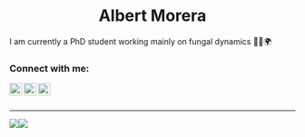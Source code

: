 
<h1 align="center">Albert Morera</h1>

I am currently a PhD student working mainly on fungal dynamics 🌲🍄🌍



### Connect with me:

[<img align="left" alt="codeSTACKr | Twitter" width="22px" src="https://cdn.jsdelivr.net/npm/simple-icons@3.13.0/icons/twitter.svg" />][twitter]
[<img align="left" alt="codeSTACKr | Twitter" width="22px" src="https://cdn.jsdelivr.net/npm/simple-icons@3.13.0/icons/researchgate.svg" />][researchgate]
[<img align="left" alt="codeSTACKr | Twitter" width="22px" src="https://cdn.jsdelivr.net/npm/simple-icons@3.13.0/icons/googlescholar.svg" />][googlescholar]


<br />
<br />

---

<div align="center">
  <div style="display: flex; align-items: flex-start;">
    <img src="https://github-readme-stats.vercel.app/api?username=AlbertMorera&theme=dark&show_icons=true"/>
    <br />
    <br />
    <br />
    <img src="https://github-readme-stats.vercel.app/api/top-langs/?username=AlbertMorera&theme=dark&layout=compact" />
  </div>
</div>




[twitter]: https://twitter.com/_AlbertMorera
[researchgate]: https://www.researchgate.net/profile/Albert-Morera
[googlescholar]: https://scholar.google.com/citations?user=O4XCe_gAAAAJ&hl=en&oi=ao
